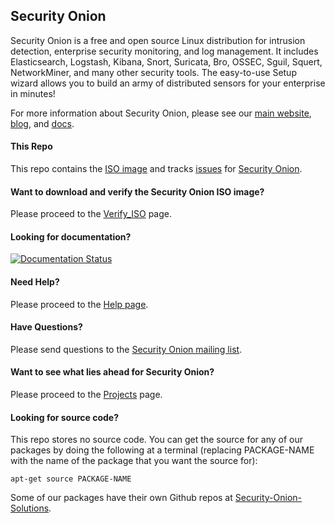 ## Security Onion
Security Onion is a free and open source Linux distribution for intrusion detection, enterprise security monitoring, and log management. It includes Elasticsearch, Logstash, Kibana, Snort, Suricata, Bro, OSSEC, Sguil, Squert, NetworkMiner, and many other security tools. The easy-to-use Setup wizard allows you to build an army of distributed sensors for your enterprise in minutes!

For more information about Security Onion, please see our [main website](https://securityonion.net), [blog](https://blog.securityonion.net), and [docs](https://securityonion.net/docs).

#### This Repo
This repo contains the [ISO image](https://github.com/Security-Onion-Solutions/security-onion/blob/master/Verify_ISO.md) and tracks [issues](https://github.com/Security-Onion-Solutions/security-onion/issues) for [Security Onion](https://securityonion.net/).

#### Want to download and verify the Security Onion ISO image?
Please proceed to the [Verify_ISO](https://github.com/Security-Onion-Solutions/security-onion/blob/master/Verify_ISO.md) page.

#### Looking for documentation? 
[![Documentation Status](https://readthedocs.org/projects/securityonion/badge/?version=latest)](https://securityonion.readthedocs.io/en/latest/?badge=latest)

#### Need Help?
Please proceed to the [Help page](https://securityonion.net/docs/help).

#### Have Questions?
Please send questions to the [Security Onion mailing list](https://securityonion.net/docs//MailingLists).

#### Want to see what lies ahead for Security Onion?
Please proceed to the [Projects](https://github.com/Security-Onion-Solutions/security-onion/projects) page.

#### Looking for source code?  
This repo stores no source code.  You can get the source for any of our packages by doing the following at a terminal (replacing PACKAGE-NAME with the name of the package that you want the source for):
```
apt-get source PACKAGE-NAME
```

Some of our packages have their own Github repos at [Security-Onion-Solutions](https://github.com/Security-Onion-Solutions).
